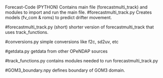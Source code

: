 Forecast-Code (PYTHON)
Contains main file (forecastmulti_track) and modules to import and run the main file.
#forecastmulti_track.py
  Creates models (fv_com & roms) to predict drifter movement.

#forecastmulti_track.py (short)
  shorter version of forecastmulti_track that uses track_functions.
  
#conversions.py
  simple conversions like f2c, sd2uv, etc

#getdata.py
  getdata from other OPeNDAP sources
  
#track_functions.py
  contains modules needed to run forecastmulti_track.py

#GOM3_boundary.npy
  defines boundary of GOM3 domain.

  
